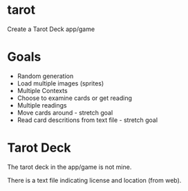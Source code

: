 tarot
=====

Create a Tarot Deck app/game

Goals
=====

* Random generation
* Load multiple images (sprites)
* Multiple Contexts
* Choose to examine cards or get reading
* Multiple readings
* Move cards around - stretch goal
* Read card descritions from text file - stretch goal

Tarot Deck
==========

The tarot deck in the app/game is not mine.

There is a text file indicating license and location (from web).
